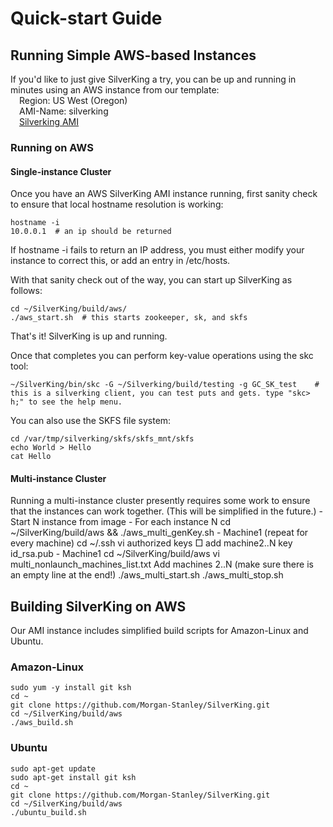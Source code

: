 # Quick-start Guide
## Running Simple AWS-based Instances
If you'd like to just give SilverKing a try, you can be up and running in minutes using an AWS instance from our template:<br>
&emsp;Region: US West (Oregon)<br>
&emsp;AMI-Name: silverking<br>
&emsp;[Silverking AMI](https://us-west-2.console.aws.amazon.com/ec2/v2/home?region=us-west-2#Images:visibility=public-images;search=silverking;sort=name)<br>
### Running on AWS
#### Single-instance Cluster

Once you have an AWS SilverKing AMI instance running, first sanity check to ensure that local hostname resolution is working:
```ksh
hostname -i
10.0.0.1  # an ip should be returned
```
If hostname -i fails to return an IP address, you must either modify your instance to correct this, or add an entry in /etc/hosts.

With that sanity check out of the way, you can start up SilverKing as follows:
```ksh
cd ~/SilverKing/build/aws/
./aws_start.sh  # this starts zookeeper, sk, and skfs
```
That's it! SilverKing is up and running.

Once that completes you can perform key-value operations using the skc tool:
```ksh
~/SilverKing/bin/skc -G ~/Silverking/build/testing -g GC_SK_test    # this is a silverking client, you can test puts and gets. type "skc> h;" to see the help menu.
```

You can also use the SKFS file system:
```ksh
cd /var/tmp/silverking/skfs/skfs_mnt/skfs
echo World > Hello
cat Hello
```

#### Multi-instance Cluster
Running a multi-instance cluster presently requires some work to ensure that the instances can work together. (This will be simplified in the future.)
    - Start N instance from image
    - For each instance N
        cd ~/SilverKing/build/aws && ./aws_multi_genKey.sh
    - Machine1 (repeat for every machine)
        cd ~/.ssh
            vi authorized keys
                □ add machine2..N key id_rsa.pub
    - Machine1
        cd ~/SilverKing/build/aws
        vi multi_nonlaunch_machines_list.txt
            Add machines 2..N (make sure there is an empty line at the end!)
        ./aws_multi_start.sh
        ./aws_multi_stop.sh


## Building SilverKing on AWS
Our AMI instance includes simplified build scripts for Amazon-Linux and Ubuntu.

### Amazon-Linux
```
sudo yum -y install git ksh
cd ~
git clone https://github.com/Morgan-Stanley/SilverKing.git
cd ~/SilverKing/build/aws
./aws_build.sh
```

### Ubuntu
```
sudo apt-get update
sudo apt-get install git ksh
cd ~
git clone https://github.com/Morgan-Stanley/SilverKing.git
cd ~/SilverKing/build/aws
./ubuntu_build.sh
```